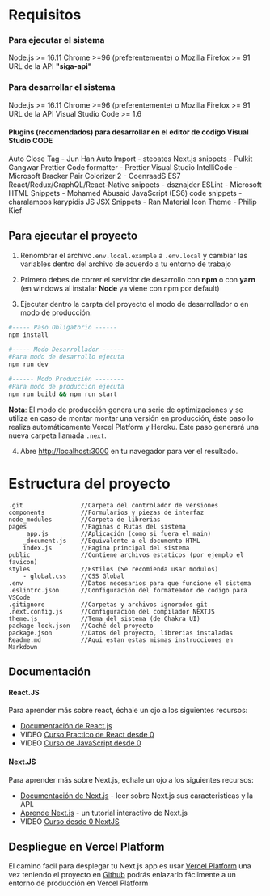 # Requisitos

### Para ejecutar el sistema
Node.js >= 16.11
Chrome >=96 (preferentemente) o Mozilla Firefox >= 91
URL de la API **"siga-api"**

### Para desarrollar el sistema
Node.js >= 16.11
Chrome >=96 (preferentemente) o Mozilla Firefox >= 91
URL de la API
Visual Studio Code >= 1.6

#### Plugins (recomendados) para desarrollar en el editor de codigo Visual Studio CODE
Auto Close Tag - Jun Han
Auto Import - steoates
Next.js snippets - Pulkit Gangwar
Prettier  Code formatter - Prettier
Visual Studio IntelliCode - Microsoft
Bracker Pair Colorizer 2 - CoenraadS
ES7 React/Redux/GraphQL/React-Native snippets - dsznajder
ESLint - Microsoft
HTML Snippets - Mohamed Abusaid
JavaScript (ES6) code snippets - charalampos karypidis
JS JSX Snippets - Ran
Material Icon Theme - Philip Kief

## Para ejecutar el proyecto

1. Renombrar el archivo``.env.local.example`` a ``.env.local`` y cambiar las variables dentro del archivo de acuerdo a tu entorno de trabajo

2. Primero debes de correr el servidor de desarrollo con **npm** o con **yarn** (en windows al instalar **Node** ya viene con npm por default)

3. Ejecutar dentro la carpta del proyecto el modo de desarrollador o en modo de producción.
```bash
#----- Paso Obligatorio ------ 
npm install

#----- Modo Desarrollador ------
#Para modo de desarrollo ejecuta
npm run dev

#------ Modo Producción --------
#Para modo de producción ejecuta
npm run build && npm run start
```
**Nota**: El modo de producción genera una serie de optimizaciones y se utiliza en caso de montar montar una versión en producción, éste paso lo realiza automáticamente Vercel Platform y Heroku. Este paso generará una nueva carpeta llamada `.next`.

4.  Abre [http://localhost:3000](http://localhost:3000) en tu navegador para ver el resultado.

# Estructura del proyecto
```
.git				//Carpeta del controlador de versiones
components			//Formularios y piezas de interfaz
node_modules		//Carpeta de librerias
pages				//Paginas o Rutas del sistema
	_app.js			//Aplicación (como si fuera el main)
	_document.js	//Equivalente a el documento HTML
	index.js		//Pagina principal del sistema
public				//Contiene archivos estaticos (por ejemplo el favicon)
styles				//Estilos (Se recomienda usar modulos)
	- global.css	//CSS Global
.env				//Datos necesarios para que funcione el sistema
.eslintrc.json		//Configuración del formateador de codigo para VSCode
.gitignore			//Carpetas y archivos ignorados git
.next.config.js		//Configuración del compilador NEXTJS
theme.js			//Tema del sistema (de Chakra UI)
package-lock.json	//Caché del proyecto
package.json		//Datos del proyecto, librerias instaladas
Readme.md			//Aqui estan estas mismas instrucciones en Markdown
```
  

## Documentación

#### React.JS
Para aprender más sobre react, échale un ojo a los siguientes recursos:

- [Documentación de React.js](https://es.reactjs.org/)
- VIDEO [Curso Practico de React desde 0](https://www.youtube.com/watch?v=T_j60n1zgu0)
- VIDEO [Curso de JavaScript desde 0](https://www.youtube.com/watch?v=RqQ1d1qEWlE)

#### Next.JS
Para aprender más sobre Next.js, echale un ojo a los siguientes recursos:

- [Documentación de Next.js](https://nextjs.org/docs) - leer sobre Next.js sus caracteristicas y la API.
- [Aprende Next.js](https://nextjs.org/learn) - un tutorial interactivo de Next.js
- VIDEO  [Curso desde 0 NextJS](https://youtu.be/2jxc8DMzt0I)
  

## Despliegue en Vercel Platform

El camino facil para desplegar tu Next.js app es usar [Vercel Platform](https://vercel.com/new?utm_medium=default-template&filter=next.js&utm_source=create-next-app&utm_campaign=create-next-app-readme) una vez teniendo el proyecto en [Github](github.com) podrás enlazarlo fácilmente a un entorno de producción en Vercel Platform 